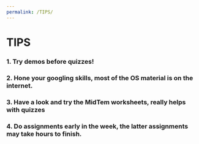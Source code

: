 ```yaml
---
permalink: /TIPS/
---
```

# TIPS
### 1. Try demos before quizzes!
### 2. Hone your googling skills, most of the OS material is on the internet.
### 3. Have a look and try the MidTem worksheets, really helps with quizzes
### 4. Do assignments early in the week, the latter assignments may take hours to finish.
